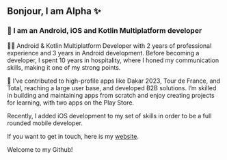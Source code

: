 
## Bonjour, I am Alpha ✨
### 📱 I am an Android, iOS and Kotlin Multiplatform developer

👨‍💻 Android & Kotlin Multiplatform Developer with 2 years of professional experience and 3 years in Android development. Before becoming a developer, I spent 10 years in hospitality, where I honed my communication skills, making it one of my strong points.

🚀 I’ve contributed to high-profile apps like Dakar 2023, Tour de France, and Total, reaching a large user base, and developed B2B solutions. I’m skilled in building and maintaining apps from scratch and enjoy creating projects for learning, with two apps on the Play Store.

Recently, I added iOS development to my set of skills in order to be a full rounded mobile developer.

If you want to get in touch, here is my [website](https://alphaomardiallo.com).

Welcome to my Github!
